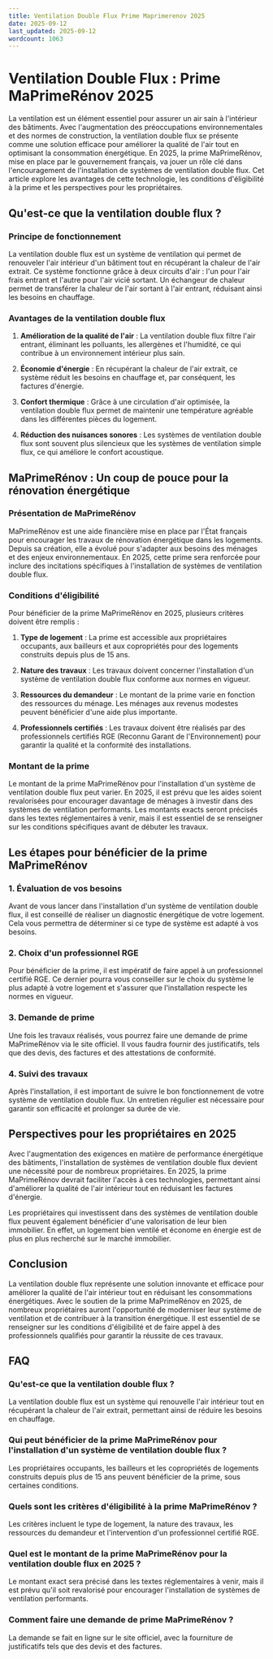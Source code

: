 ```yaml
---
title: Ventilation Double Flux Prime Maprimerenov 2025
date: 2025-09-12
last_updated: 2025-09-12
wordcount: 1063
---
```


# Ventilation Double Flux : Prime MaPrimeRénov 2025

La ventilation est un élément essentiel pour assurer un air sain à l'intérieur des bâtiments. Avec l'augmentation des préoccupations environnementales et des normes de construction, la ventilation double flux se présente comme une solution efficace pour améliorer la qualité de l'air tout en optimisant la consommation énergétique. En 2025, la prime MaPrimeRénov, mise en place par le gouvernement français, va jouer un rôle clé dans l'encouragement de l'installation de systèmes de ventilation double flux. Cet article explore les avantages de cette technologie, les conditions d'éligibilité à la prime et les perspectives pour les propriétaires.

## Qu'est-ce que la ventilation double flux ?

### Principe de fonctionnement

La ventilation double flux est un système de ventilation qui permet de renouveler l'air intérieur d'un bâtiment tout en récupérant la chaleur de l'air extrait. Ce système fonctionne grâce à deux circuits d'air : l'un pour l'air frais entrant et l'autre pour l'air vicié sortant. Un échangeur de chaleur permet de transférer la chaleur de l'air sortant à l'air entrant, réduisant ainsi les besoins en chauffage.

### Avantages de la ventilation double flux

1. **Amélioration de la qualité de l'air** : La ventilation double flux filtre l'air entrant, éliminant les polluants, les allergènes et l'humidité, ce qui contribue à un environnement intérieur plus sain.

2. **Économie d'énergie** : En récupérant la chaleur de l'air extrait, ce système réduit les besoins en chauffage et, par conséquent, les factures d'énergie.

3. **Confort thermique** : Grâce à une circulation d'air optimisée, la ventilation double flux permet de maintenir une température agréable dans les différentes pièces du logement.

4. **Réduction des nuisances sonores** : Les systèmes de ventilation double flux sont souvent plus silencieux que les systèmes de ventilation simple flux, ce qui améliore le confort acoustique.

## MaPrimeRénov : Un coup de pouce pour la rénovation énergétique

### Présentation de MaPrimeRénov

MaPrimeRénov est une aide financière mise en place par l'État français pour encourager les travaux de rénovation énergétique dans les logements. Depuis sa création, elle a évolué pour s'adapter aux besoins des ménages et des enjeux environnementaux. En 2025, cette prime sera renforcée pour inclure des incitations spécifiques à l'installation de systèmes de ventilation double flux.

### Conditions d'éligibilité

Pour bénéficier de la prime MaPrimeRénov en 2025, plusieurs critères doivent être remplis :

1. **Type de logement** : La prime est accessible aux propriétaires occupants, aux bailleurs et aux copropriétés pour des logements construits depuis plus de 15 ans.

2. **Nature des travaux** : Les travaux doivent concerner l'installation d'un système de ventilation double flux conforme aux normes en vigueur.

3. **Ressources du demandeur** : Le montant de la prime varie en fonction des ressources du ménage. Les ménages aux revenus modestes peuvent bénéficier d'une aide plus importante.

4. **Professionnels certifiés** : Les travaux doivent être réalisés par des professionnels certifiés RGE (Reconnu Garant de l'Environnement) pour garantir la qualité et la conformité des installations.

### Montant de la prime

Le montant de la prime MaPrimeRénov pour l'installation d'un système de ventilation double flux peut varier. En 2025, il est prévu que les aides soient revalorisées pour encourager davantage de ménages à investir dans des systèmes de ventilation performants. Les montants exacts seront précisés dans les textes réglementaires à venir, mais il est essentiel de se renseigner sur les conditions spécifiques avant de débuter les travaux.

## Les étapes pour bénéficier de la prime MaPrimeRénov

### 1. Évaluation de vos besoins

Avant de vous lancer dans l'installation d'un système de ventilation double flux, il est conseillé de réaliser un diagnostic énergétique de votre logement. Cela vous permettra de déterminer si ce type de système est adapté à vos besoins.

### 2. Choix d'un professionnel RGE

Pour bénéficier de la prime, il est impératif de faire appel à un professionnel certifié RGE. Ce dernier pourra vous conseiller sur le choix du système le plus adapté à votre logement et s'assurer que l'installation respecte les normes en vigueur.

### 3. Demande de prime

Une fois les travaux réalisés, vous pourrez faire une demande de prime MaPrimeRénov via le site officiel. Il vous faudra fournir des justificatifs, tels que des devis, des factures et des attestations de conformité.

### 4. Suivi des travaux

Après l'installation, il est important de suivre le bon fonctionnement de votre système de ventilation double flux. Un entretien régulier est nécessaire pour garantir son efficacité et prolonger sa durée de vie.

## Perspectives pour les propriétaires en 2025

Avec l'augmentation des exigences en matière de performance énergétique des bâtiments, l'installation de systèmes de ventilation double flux devient une nécessité pour de nombreux propriétaires. En 2025, la prime MaPrimeRénov devrait faciliter l'accès à ces technologies, permettant ainsi d'améliorer la qualité de l'air intérieur tout en réduisant les factures d'énergie.

Les propriétaires qui investissent dans des systèmes de ventilation double flux peuvent également bénéficier d'une valorisation de leur bien immobilier. En effet, un logement bien ventilé et économe en énergie est de plus en plus recherché sur le marché immobilier.

## Conclusion

La ventilation double flux représente une solution innovante et efficace pour améliorer la qualité de l'air intérieur tout en réduisant les consommations énergétiques. Avec le soutien de la prime MaPrimeRénov en 2025, de nombreux propriétaires auront l'opportunité de moderniser leur système de ventilation et de contribuer à la transition énergétique. Il est essentiel de se renseigner sur les conditions d'éligibilité et de faire appel à des professionnels qualifiés pour garantir la réussite de ces travaux.

## FAQ

### Qu'est-ce que la ventilation double flux ?

La ventilation double flux est un système qui renouvelle l'air intérieur tout en récupérant la chaleur de l'air extrait, permettant ainsi de réduire les besoins en chauffage.

### Qui peut bénéficier de la prime MaPrimeRénov pour l'installation d'un système de ventilation double flux ?

Les propriétaires occupants, les bailleurs et les copropriétés de logements construits depuis plus de 15 ans peuvent bénéficier de la prime, sous certaines conditions.

### Quels sont les critères d'éligibilité à la prime MaPrimeRénov ?

Les critères incluent le type de logement, la nature des travaux, les ressources du demandeur et l'intervention d'un professionnel certifié RGE.

### Quel est le montant de la prime MaPrimeRénov pour la ventilation double flux en 2025 ?

Le montant exact sera précisé dans les textes réglementaires à venir, mais il est prévu qu'il soit revalorisé pour encourager l'installation de systèmes de ventilation performants.

### Comment faire une demande de prime MaPrimeRénov ?

La demande se fait en ligne sur le site officiel, avec la fourniture de justificatifs tels que des devis et des factures.